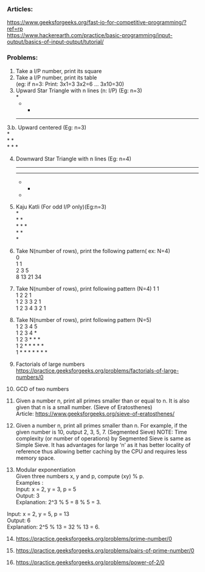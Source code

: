 ### Articles: 
https://www.geeksforgeeks.org/fast-io-for-competitive-programming/?ref=rp  
https://www.hackerearth.com/practice/basic-programming/input-output/basics-of-input-output/tutorial/  

### Problems:   
1.	Take a I/P number, print its square  
2.	Take a I/P number, print its table  
     (eg: if n=3: Print: 3x1=3 3x2=6 ... 3x10=30)   
3.	Upward Star Triangle with n lines (n: I/P) (Eg: n=3)  
     *    
     * *      
     * * *      

3.b. Upward centered (Eg: n=3)  
       *  
      * *  
     * * *   
     
4.	Downward Star Triangle with n lines (Eg: n=4)  
     * * * *   
     * * *   
     * *  
     *  
     
5.	Kaju Katli (For odd I/P only)(Eg:n=3)     
          *  
         * *  
        * * *  
         * *  
          *  

6.	Take N(number of rows), print the following pattern( ex: N=4)  
     0  
     1 1  
     2 3 5  
     8 13 21 34  
    
7.	Take N(number of rows), print following pattern (N=4) 
     1           1    
     1 2       2 1  
     1 2 3   3 2 1    
     1 2 3 4 3 2 1  
    
8.	Take N(number of rows), print following pattern (N=5)  
     1 2 3 4 5  
     1 2 3 4 *  
     1 2 3 * * *  
     1 2 * * * * *  
     1 * * * * * * *  
    
9.	Factorials of large numbers  
https://practice.geeksforgeeks.org/problems/factorials-of-large-numbers/0  

10.	GCD of two numbers  

11.	Given a number n, print all primes smaller than or equal to n. It is also given that n is a small number. (Sieve of Eratosthenes)  
Article: https://www.geeksforgeeks.org/sieve-of-eratosthenes/   

12.	Given a number n, print all primes smaller than n. For example, if the given number is 10, output 2, 3, 5, 7. (Segmented Sieve)
NOTE: Time complexity (or number of operations) by Segmented Sieve is same as Simple Sieve. It has advantages for large ‘n’ as it has better locality of reference thus allowing better caching by the CPU and requires less memory space.  

13.	Modular exponentiation   
Given three numbers x, y and p, compute (xy) % p.  
Examples :  
Input:  x = 2, y = 3, p = 5  
Output: 3  
Explanation: 2^3 % 5 = 8 % 5 = 3.  

Input:  x = 2, y = 5, p = 13  
Output: 6  
Explanation: 2^5 % 13 = 32 % 13 = 6.  

14.	https://practice.geeksforgeeks.org/problems/prime-number/0   

15.	https://practice.geeksforgeeks.org/problems/pairs-of-prime-number/0  
 
16.	https://practice.geeksforgeeks.org/problems/power-of-2/0  
